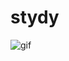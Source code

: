 # stydy

![gif](https://rwww.github.com/xiaotianzhen/stydy/master/pic/device-inputpasswordview.gif)

